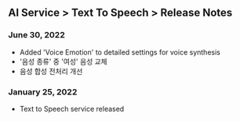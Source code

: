 ## AI Service > Text To Speech > Release Notes

### June 30, 2022
* Added 'Voice Emotion' to detailed settings for voice synthesis
* '음성 종류' 중 '여성' 음성 교체
* 음성 합성 전처리 개선

### January 25, 2022
* Text to Speech service released